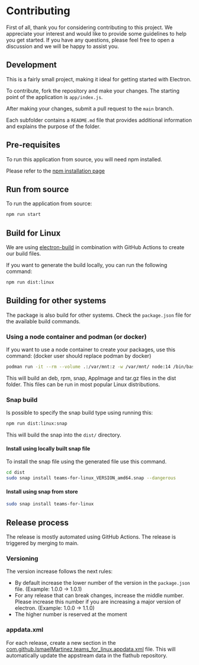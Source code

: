 # Contributing

First of all, thank you for considering contributing to this project. We appreciate your interest and would like to provide some guidelines to help you get started. If you have any questions, please feel free to open a discussion and we will be happy to assist you.

## Development

This is a fairly small project, making it ideal for getting started with Electron.

To contribute, fork the repository and make your changes. The starting point of the application is `app/index.js`.

After making your changes, submit a pull request to the `main` branch.

Each subfolder contains a `README.md` file that provides additional information and explains the purpose of the folder.

## Pre-requisites

To run this application from source, you will need npm installed.

Please refer to the [npm installation page](https://docs.npmjs.com/downloading-and-installing-node-js-and-npm)

## Run from source

To run the application from source:

```bash
npm run start
```

## Build for Linux

We are using [electron-build](https://www.electron.build/) in combination with GitHub Actions to create our build files.

If you want to generate the build locally, you can run the following command:

```bash
npm run dist:linux
```

## Building for other systems

The package is also build for other systems. Check the `package.json` file for the available build commands.

### Using a node container and podman (or docker)

If you want to use a node container to create your packages, use this command:
(docker user should replace podman by docker)
```bash
podman run -it --rm --volume .:/var/mnt:z -w /var/mnt/ node:14 /bin/bash -c "apt update && apt install -y rpm && npm ci && npm run dist:linux"
```

This will build an deb, rpm, snap, AppImage and tar.gz files in the dist folder. This files can be run in most popular Linux distributions.

### Snap build

Is possible to specify the snap build type using running this:

```bash
npm run dist:linux:snap
```

This will build the snap into the `dist/` directory.

#### Install using locally built snap file

To install the snap file using the generated file use this command.

```bash
cd dist
sudo snap install teams-for-linux_VERSION_amd64.snap --dangerous
```

#### Install using snap from store

```bash
sudo snap install teams-for-linux
```

## Release process

The release is mostly automated using GitHub Actions. The release is triggered by merging to main.

### Versioning

The version increase follows the next rules:

* By default increase the lower number of the version in the `package.json` file. (Example: 1.0.0 -> 1.0.1)
* For any release that can break changes, increase the middle number. Please increase this number if you are increasing a major version of electron. (Example: 1.0.0 -> 1.1.0)
* The higher number is reserved at the moment

### appdata.xml

For each release, create a new section in the [com.github.IsmaelMartinez.teams_for_linux.appdata.xml](com.github.IsmaelMartinez.teams_for_linux.appdata.xml) file. This will automatically update the appstream data in the flathub repository.